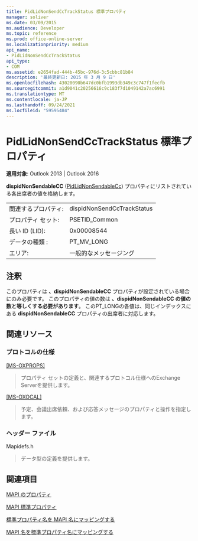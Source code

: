 ```yaml
---
title: PidLidNonSendCcTrackStatus 標準プロパティ
manager: soliver
ms.date: 03/09/2015
ms.audience: Developer
ms.topic: reference
ms.prod: office-online-server
ms.localizationpriority: medium
api_name:
- PidLidNonSendCcTrackStatus
api_type:
- COM
ms.assetid: e2654fad-444b-45bc-976d-3c5cbbc81b84
description: '最終更新日: 2015 年 3 月 9 日'
ms.openlocfilehash: 43020090b647dc0bfb1993db349c3c747f1fecfb
ms.sourcegitcommit: a1d9041c20256616c9c183f7d1049142a7ac6991
ms.translationtype: MT
ms.contentlocale: ja-JP
ms.lasthandoff: 09/24/2021
ms.locfileid: "59595484"
---
```

# <a name="pidlidnonsendcctrackstatus-canonical-property"></a>PidLidNonSendCcTrackStatus 標準プロパティ

  
  
**適用対象**: Outlook 2013 | Outlook 2016 
  
**dispidNonSendableCC** ([PidLidNonSendableCc](pidlidnonsendablecc-canonical-property.md)) プロパティにリストされている各出席者の値を格納します。
  
|||
|:-----|:-----|
|関連するプロパティ:  <br/> |dispidNonSendCcTrackStatus  <br/> |
|プロパティ セット:  <br/> |PSETID_Common  <br/> |
|長い ID (LID):  <br/> |0x00008544  <br/> |
|データの種類 :   <br/> |PT_MV_LONG  <br/> |
|エリア:  <br/> |一般的なメッセージング  <br/> |
   
## <a name="remarks"></a>注釈

このプロパティは **、dispidNonSendableCC** プロパティが設定されている場合にのみ必要です。 このプロパティの値の数は **、dispidNonSendableCC の値の数と等しくする必要があります**。 このPT_LONGの各値は、同じインデックスにある **dispidNonSendableCC** プロパティの出席者に対応します。 
  
## <a name="related-resources"></a>関連リソース

### <a name="protocol-specifications"></a>プロトコルの仕様

[[MS-OXPROPS]](https://msdn.microsoft.com/library/f6ab1613-aefe-447d-a49c-18217230b148%28Office.15%29.aspx)
  
> プロパティ セットの定義と、関連するプロトコル仕様へのExchange Serverを提供します。
    
[[MS-OXOCAL]](https://msdn.microsoft.com/library/09861fde-c8e4-4028-9346-e7c214cfdba1%28Office.15%29.aspx)
  
> 予定、会議出席依頼、および応答メッセージのプロパティと操作を指定します。
    
### <a name="header-files"></a>ヘッダー ファイル

Mapidefs.h
  
> データ型の定義を提供します。
    
## <a name="see-also"></a>関連項目



[MAPI のプロパティ](mapi-properties.md)
  
[MAPI 標準プロパティ](mapi-canonical-properties.md)
  
[標準プロパティ名を MAPI 名にマッピングする](mapping-canonical-property-names-to-mapi-names.md)
  
[MAPI 名を標準プロパティ名にマッピングする](mapping-mapi-names-to-canonical-property-names.md)

